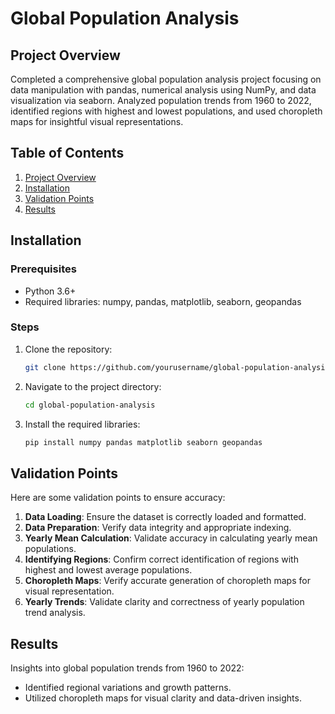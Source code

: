 # Global Population Analysis

## Project Overview

Completed a comprehensive global population analysis project focusing on data manipulation with pandas, numerical analysis using NumPy, and data visualization via seaborn. Analyzed population trends from 1960 to 2022, identified regions with highest and lowest populations, and used choropleth maps for insightful visual representations.

## Table of Contents
1. [Project Overview](#project-overview)
2. [Installation](#installation)
3. [Validation Points](#validation-points)
4. [Results](#results)

## Installation

### Prerequisites
- Python 3.6+
- Required libraries: numpy, pandas, matplotlib, seaborn, geopandas

### Steps
1. Clone the repository:
   ```sh
   git clone https://github.com/yourusername/global-population-analysis.git
   ```
2. Navigate to the project directory:
   ```sh
   cd global-population-analysis
   ```
3. Install the required libraries:
   ```sh
   pip install numpy pandas matplotlib seaborn geopandas
   ```

## Validation Points

Here are some validation points to ensure accuracy:

1. **Data Loading**: Ensure the dataset is correctly loaded and formatted.
2. **Data Preparation**: Verify data integrity and appropriate indexing.
3. **Yearly Mean Calculation**: Validate accuracy in calculating yearly mean populations.
4. **Identifying Regions**: Confirm correct identification of regions with highest and lowest average populations.
5. **Choropleth Maps**: Verify accurate generation of choropleth maps for visual representation.
6. **Yearly Trends**: Validate clarity and correctness of yearly population trend analysis.

## Results

Insights into global population trends from 1960 to 2022:
- Identified regional variations and growth patterns.
- Utilized choropleth maps for visual clarity and data-driven insights.
